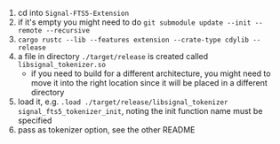 
1. cd into `Signal-FTS5-Extension`
2. if it's empty you might need to do `git submodule update --init --remote --recursive`
2. `cargo rustc --lib --features extension --crate-type cdylib --release`
3. a file in directory `./target/release` is created called `libsignal_tokenizer.so`
   - if you need to build for a different architecture, you might need to move it into the right location since it will be placed in a different directory
4. load it, e.g. `.load ./target/release/libsignal_tokenizer signal_fts5_tokenizer_init`, noting the init function name must be specified
5. pass as tokenizer option, see the other README